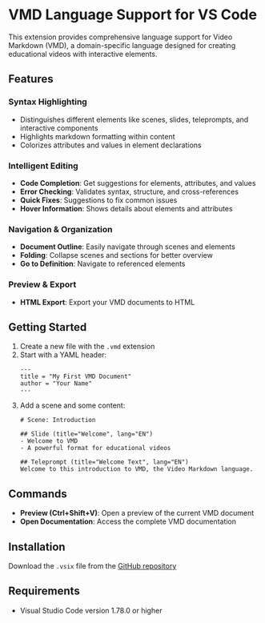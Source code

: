 # VMD Language Support for VS Code

This extension provides comprehensive language support for Video Markdown (VMD), a domain-specific language designed for creating educational videos with interactive elements.

## Features

### Syntax Highlighting
- Distinguishes different elements like scenes, slides, teleprompts, and interactive components
- Highlights markdown formatting within content
- Colorizes attributes and values in element declarations

### Intelligent Editing
- **Code Completion**: Get suggestions for elements, attributes, and values
- **Error Checking**: Validates syntax, structure, and cross-references
- **Quick Fixes**: Suggestions to fix common issues
- **Hover Information**: Shows details about elements and attributes

### Navigation & Organization
- **Document Outline**: Easily navigate through scenes and elements
- **Folding**: Collapse scenes and sections for better overview
- **Go to Definition**: Navigate to referenced elements

### Preview & Export
- **HTML Export**: Export your VMD documents to HTML


## Getting Started

1. Create a new file with the `.vmd` extension
2. Start with a YAML header:
   ```
   ---
   title = "My First VMD Document"
   author = "Your Name"
   ---
   ```
3. Add a scene and some content:
   ```
   # Scene: Introduction
   
   ## Slide (title="Welcome", lang="EN")
   - Welcome to VMD
   - A powerful format for educational videos
   
   ## Teleprompt (title="Welcome Text", lang="EN")
   Welcome to this introduction to VMD, the Video Markdown language.
   ```

## Commands

- **Preview (Ctrl+Shift+V)**: Open a preview of the current VMD document
- **Open Documentation**: Access the complete VMD documentation

## Installation

Download the `.vsix` file from the [GitHub repository](https://github.com/LEXTR0N/Video-Markdown.git)

## Requirements

- Visual Studio Code version 1.78.0 or higher

